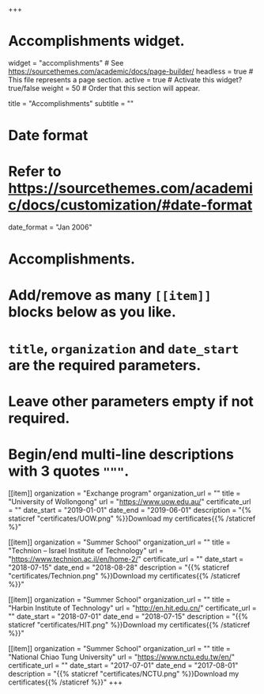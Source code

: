 +++
# Accomplishments widget.
widget = "accomplishments"  # See https://sourcethemes.com/academic/docs/page-builder/
headless = true  # This file represents a page section.
active = true  # Activate this widget? true/false
weight = 50  # Order that this section will appear.

title = "Accomplish&shy;ments" 
subtitle = ""

# Date format
#   Refer to https://sourcethemes.com/academic/docs/customization/#date-format
date_format = "Jan 2006"

# Accomplishments.
#   Add/remove as many `[[item]]` blocks below as you like.
#   `title`, `organization` and `date_start` are the required parameters.
#   Leave other parameters empty if not required.
#   Begin/end multi-line descriptions with 3 quotes `"""`.

[[item]]
  organization = "Exchange program"
  organization_url = ""
  title = "University of Wollongong"
  url = "https://www.uow.edu.au/"
  certificate_url = ""
  date_start = "2019-01-01"
  date_end = "2019-06-01"
  description = "{% staticref "certificates/UOW.png" %}}Download my certificates{{% /staticref %}"
  
[[item]]
  organization = "Summer School"
  organization_url = ""
  title = "Technion – Israel Institute of Technology"
  url = "https://www.technion.ac.il/en/home-2/"
  certificate_url = ""
  date_start = "2018-07-15"
  date_end = "2018-08-28"
  description = "{{% staticref "certificates/Technion.png" %}}Download my certificates{{% /staticref %}}"
  
[[item]]
  organization = "Summer School"
  organization_url = ""
  title = "Harbin Institute of Technology"
  url = "http://en.hit.edu.cn/"
  certificate_url = ""
  date_start = "2018-07-01"
  date_end = "2018-07-15"
  description = "{{% staticref "certificates/HIT.png" %}}Download my certificates{{% /staticref %}}"
  
[[item]]
  organization = "Summer School"
  organization_url = ""
  title = "National Chiao Tung University"
  url = "https://www.nctu.edu.tw/en/"
  certificate_url = ""
  date_start = "2017-07-01"
  date_end = "2017-08-01"
  description = "{{% staticref "certificates/NCTU.png" %}}Download my certificates{{% /staticref %}}"
+++
